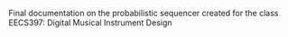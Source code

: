 Final documentation on the probabilistic sequencer created for the class EECS397: Digital Musical Instrument Design
